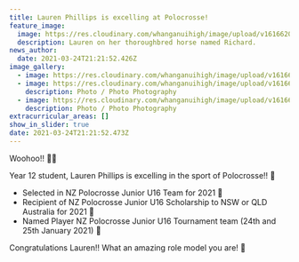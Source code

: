 ```yaml
---
title: Lauren Phillips is excelling at Polocrosse!
feature_image:
  image: https://res.cloudinary.com/whanganuihigh/image/upload/v1616620965/News/Lauren_Phillips_.C830057C-A39C-4543-A358-867A021AA11C.jpg
  description: Lauren on her thoroughbred horse named Richard.
news_author:
  date: 2021-03-24T21:21:52.426Z
image_gallery:
  - image: https://res.cloudinary.com/whanganuihigh/image/upload/v1616621037/News/Lauren_Phillips_received_218313433392225.jpg
  - image: https://res.cloudinary.com/whanganuihigh/image/upload/v1616620998/News/Lauren_Phillips_received_288976286012951.jpg
    description: Photo / Photo Photography
  - image: https://res.cloudinary.com/whanganuihigh/image/upload/v1616621015/News/Lauren_Phillips_received_737899806879950.jpg
    description: Photo / Photo Photography
extracurricular_areas: []
show_in_slider: true
date: 2021-03-24T21:21:52.473Z
---
```

Woohoo!!  🎉🎉

Year 12 student, Lauren Phillips is excelling in the sport of Polocrosse!! 🏇
* Selected in NZ Polocrosse Junior U16 Team for 2021 👏
* Recipient of NZ Polocrosse Junior U16 Scholarship to NSW or QLD Australia for 2021 👏
* Named Player NZ Polocrosse Junior U16 Tournament team (24th and 25th January 2021) 👏

Congratulations Lauren!! What an amazing role model you are! 🤩

